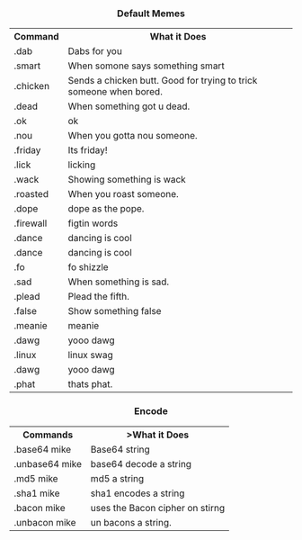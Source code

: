 ### <center>Default Memes</center>
<table>
  <tr>
    <th>Command</th>
    <th>What it Does</th>
  </tr>
  <tr>
    <td>.dab</td>
    <td>Dabs for you</td>
  </tr>
  <tr>
    <td>.smart</td>
    <td>When somone says something smart</td>
  </tr>
  <tr>
    <td>.chicken</td>
    <td>Sends a chicken butt. Good for trying to trick someone when bored.</td>
  </tr>
  <tr>
    <td>.dead</td>
    <td>When something got u dead.</td>
  </tr>
  <tr>
    <td>.ok</td>
    <td>ok</td>
  </tr>
  <tr>
    <td>.nou</td>
    <td>When you gotta nou someone.</td>
  </tr>
  <tr>
    <td>.friday</td>
    <td>Its friday!</td>
  </tr>
  <tr>
    <td>.lick</td>
    <td>licking</td>
  </tr>
  <tr>
    <td>.wack</td>
    <td>Showing something is wack</td>
  </tr>
  <tr>
    <td>.roasted</td>
    <td>When you roast someone.</td>
  </tr>
  <tr>
    <td>.dope</td>
    <td>dope as the pope.</td>
  </tr>
  <tr>
    <td>.firewall</td>
    <td>figtin words</td>
  </tr>
  <tr>
    <td>.dance</td>
    <td>dancing is cool</td>
  </tr>
  <tr>
    <td>.dance</td>
    <td>dancing is cool</td>
  </tr>
  <tr>
    <td>.fo</td>
    <td>fo shizzle </td>
  </tr>
  <tr>
    <td>.sad</td>
    <td>When something is sad.</td>
  </tr>
  <tr>
    <td>.plead</td>
    <td>Plead the fifth.</td>
  </tr>
  <tr>
    <td>.false</td>
    <td>Show something false</td>
  </tr>
  <tr>
    <td>.meanie</td>
    <td>meanie</td>
  </tr>
  <tr>
    <td>.dawg</td>
    <td>yooo dawg</td>
  </tr>
  <tr>
    <td>.linux</td>
    <td>linux swag</td>
  </tr>
  <tr>
    <td>.dawg</td>
    <td>yooo dawg</td>
  </tr>
  <tr>
    <td>.phat</td>
    <td>thats phat.</td>
</table>

### <center>Encode</center>
<table>
  <tr>
    <th>Commands</th>
    <th>>What it Does</th>
  </tr>
  <tr>
    <td>.base64 mike</td>
    <td>Base64 string</td>
  </tr>
  <tr>
    <td>.unbase64 mike</td>
    <td>base64 decode a string</td>
  </tr>
  <tr>
    <td>.md5 mike</td>
    <td>md5 a string</td>
  </tr>
  <tr>
    <td>.sha1 mike</td>
    <td>sha1 encodes a string</td>
  </tr>
  <tr>
    <td>.bacon mike</td>
    <td>uses the Bacon cipher on stirng</td>
  </tr>
  <tr>
    <td>.unbacon mike</td>
    <td>un bacons a string.</td>
  </tr>
</table>
